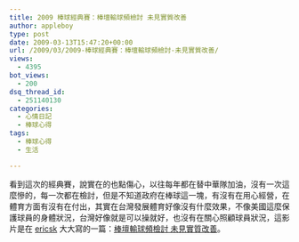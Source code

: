 ```yaml
---
title: 2009 棒球經典賽：棒壇輸球頻檢討 未見實質改善
author: appleboy
type: post
date: 2009-03-13T15:47:20+00:00
url: /2009/03/2009-棒球經典賽：棒壇輸球頻檢討-未見實質改善/
views:
  - 4395
bot_views:
  - 200
dsq_thread_id:
  - 251140130
categories:
  - 心情日記
  - 棒球心得
tags:
  - 棒球心得
  - 生活

---
```

 看到這次的經典賽，說實在的也點傷心，以往每年都在替中華隊加油，沒有一次這麼慘的，每一次都在檢討，但是不知道政府在棒球這一塊，有沒有在用心經營，在體育方面有沒有在付出，其實在台灣發展體育好像沒有什麼效果，不像美國這麼保護球員的身體狀況，台灣好像就是可以操就好，也沒有在關心照顧球員狀況，這影片是在 [ericsk][1] 大大寫的一篇：[棒壇輸球頻檢討 未見實質改善][2]。

 [1]: http://blog.ericsk.org/
 [2]: http://blog.ericsk.org/archives/1303
